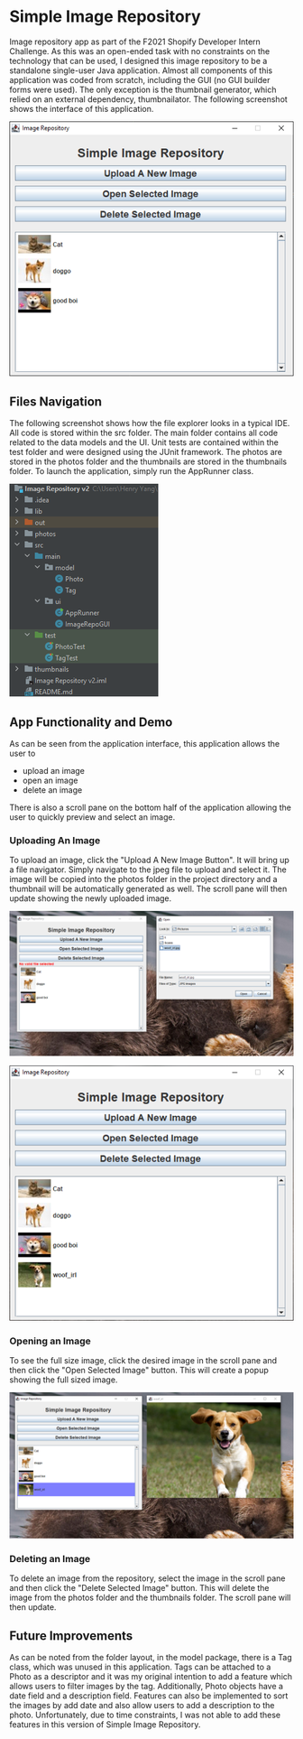 # Simple Image Repository
Image repository app as part of the F2021 Shopify Developer Intern Challenge. As this was an open-ended task with no constraints on the technology that can be used, I designed this image repository to be a standalone single-user Java application. Almost all components of this application was coded from scratch, including the GUI (no GUI builder forms were used). The only exception is the thumbnail generator, which relied on an external dependency, thumbnailator. The following screenshot shows the interface of this application.

![](https://github.com/k65yang/SimpleImageRepository/blob/main/App_Interface.png)

## Files Navigation
The following screenshot shows how the file explorer looks in a typical IDE. All code is stored within the src folder. The main folder contains all code related to the data models and the UI. Unit tests are contained within the test folder and were designed using the JUnit framework. The photos are stored in the photos folder and the thumbnails are stored in the thumbnails folder. To launch the application, simply run the AppRunner class.

![](https://github.com/k65yang/SimpleImageRepository/blob/main/App_FolderLayout.PNG)

## App Functionality and Demo
As can be seen from the application interface, this application allows the user to 
- upload an image
- open an image
- delete an image

There is also a scroll pane on the bottom half of the application allowing the user to quickly preview and select an image. 

### Uploading An Image
To upload an image, click the "Upload A New Image Button". It will bring up a file navigator. Simply navigate to the jpeg file to upload and select it. The image will be copied into the photos folder in the project directory and a thumbnail will be automatically generated as well. The scroll pane will then update showing the newly uploaded image.

![](https://github.com/k65yang/SimpleImageRepository/blob/main/App_SelectImage.PNG)

![](https://github.com/k65yang/SimpleImageRepository/blob/main/App_ImageAdded.png)

### Opening an Image
To see the full size image, click the desired image in the scroll pane and then click the "Open Selected Image" button. This will create a popup showing the full sized image.

![](https://github.com/k65yang/SimpleImageRepository/blob/main/App_ImageOpened.PNG)

### Deleting an Image
To delete an image from the repository, select the image in the scroll pane and then click the "Delete Selected Image" button. This will delete the image from the photos folder and the thumbnails folder. The scroll pane will then update. 

## Future Improvements
As can be noted from the folder layout, in the model package, there is a Tag class, which was unused in this application. Tags can be attached to a Photo as a descriptor and it was my original intention to add a feature which allows users to filter images by the tag. Additionally, Photo objects have a date field and a description field. Features can also be implemented to sort the images by add date and also allow users to add a description to the photo. Unfortunately, due to time constraints, I was not able to add these features in this version of Simple Image Repository.
